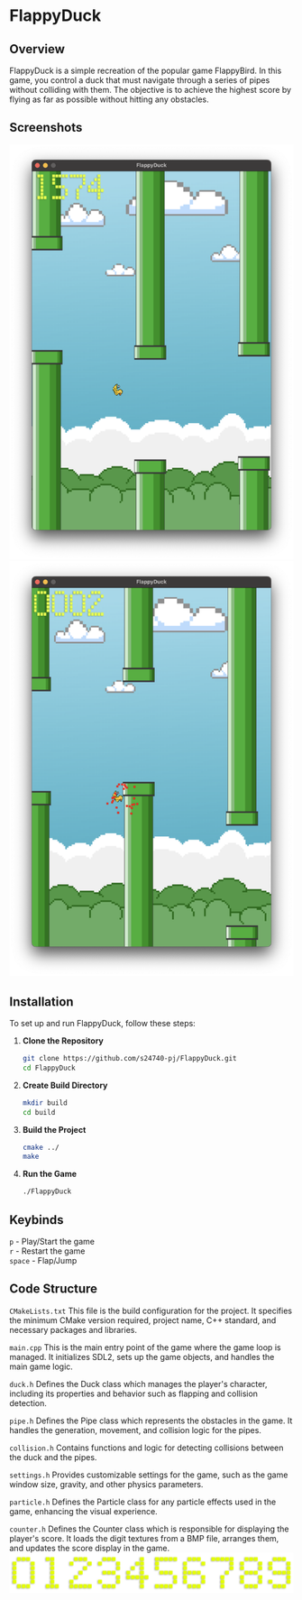 # FlappyDuck
## Overview
FlappyDuck is a simple recreation of the popular game FlappyBird. In this game, you control a duck that must navigate through a series of pipes without colliding with them. The objective is to achieve the highest score by flying as far as possible without hitting any obstacles.

## Screenshots
![alt text](https://raw.githubusercontent.com/s24740-pj/FlappyDuck/main/screenshots/Screenshot1.png)
![alt text](https://raw.githubusercontent.com/s24740-pj/FlappyDuck/main/screenshots/Screenshot2.png)

## Installation
To set up and run FlappyDuck, follow these steps: <br>
1. **Clone the Repository**
    ```sh
    git clone https://github.com/s24740-pj/FlappyDuck.git
    cd FlappyDuck
    ```
2. **Create Build Directory**
    ```sh
    mkdir build
    cd build
    ```
3. **Build the Project**
    ```sh
    cmake ../
    make
    ```
4. **Run the Game**
    ```sh
    ./FlappyDuck
    ```

## Keybinds
`p` - Play/Start the game<br>
`r`  - Restart the game<br>
`space` - Flap/Jump<br>

## Code Structure

`CMakeLists.txt` This file is the build configuration for the project. It specifies the minimum CMake version required, project name, C++ standard, and necessary packages and libraries.

`main.cpp` This is the main entry point of the game where the game loop is managed. It initializes SDL2, sets up the game objects, and handles the main game logic.

`duck.h` Defines the Duck class which manages the player's character, including its properties and behavior such as flapping and collision detection.

`pipe.h` Defines the Pipe class which represents the obstacles in the game. It handles the generation, movement, and collision logic for the pipes.

`collision.h` Contains functions and logic for detecting collisions between the duck and the pipes.

`settings.h` Provides customizable settings for the game, such as the game window size, gravity, and other physics parameters.

`particle.h` Defines the Particle class for any particle effects used in the game, enhancing the visual experience.

`counter.h` Defines the Counter class which is responsible for displaying the player's score. It loads the digit textures from a BMP file, arranges them, and updates the score display in the game.
![alt text](https://raw.githubusercontent.com/s24740-pj/FlappyDuck/main/screenshots/Screenshot3.png)